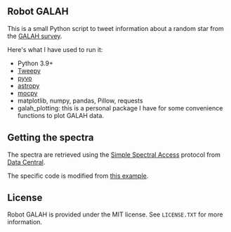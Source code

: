 Robot GALAH
-------------

This is a small Python script to tweet information about a random star from the [GALAH survey](https://www.galah-survey.org).

Here's what I have used to run it:
* Python 3.9+
* [Tweepy](http://www.tweepy.org/)
* [pyvo](https://pyvo.readthedocs.io/en/latest/)
* [astropy](https://www.astropy.org)
* [mocpy](https://cds-astro.github.io/mocpy/)
* matplotlib, numpy, pandas, Pillow, requests
* galah_plotting: this is a personal package I have for some convenience functions to plot GALAH data.

Getting the spectra
-------------
The spectra are retrieved using the [Simple Spectral Access](https://www.ivoa.net/documents/cover/SSA-20071220.html) protocol from [Data Central](https://datacentral.org.au).

The specific code is modified from [this example](https://docs.datacentral.org.au/help-center/virtual-observatory-examples/ssa-galah-dr3/).



License
-------

Robot GALAH is provided under the MIT license. See `LICENSE.TXT` for more information.
